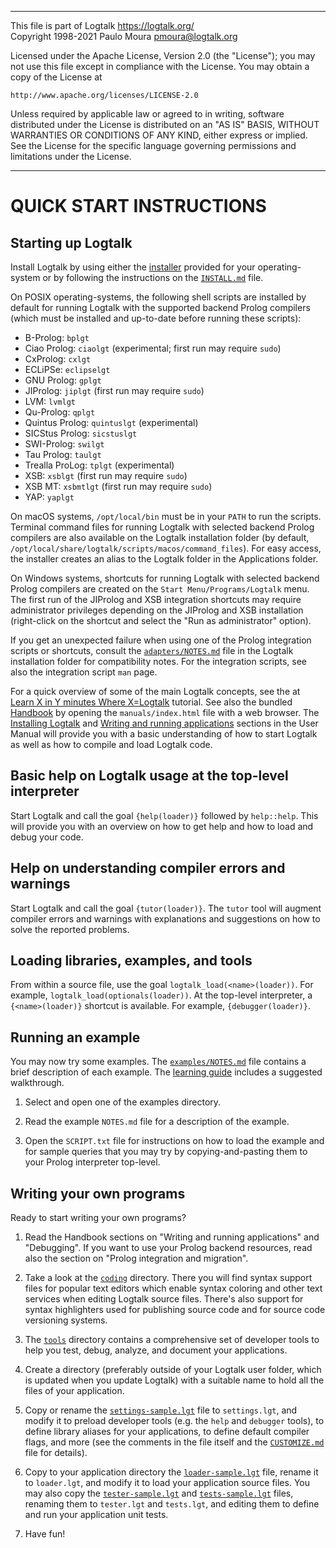 ________________________________________________________________________

This file is part of Logtalk <https://logtalk.org/>  
Copyright 1998-2021 Paulo Moura <pmoura@logtalk.org>

Licensed under the Apache License, Version 2.0 (the "License");
you may not use this file except in compliance with the License.
You may obtain a copy of the License at

    http://www.apache.org/licenses/LICENSE-2.0

Unless required by applicable law or agreed to in writing, software
distributed under the License is distributed on an "AS IS" BASIS,
WITHOUT WARRANTIES OR CONDITIONS OF ANY KIND, either express or implied.
See the License for the specific language governing permissions and
limitations under the License.
________________________________________________________________________


QUICK START INSTRUCTIONS
========================

Starting up Logtalk
-------------------

Install Logtalk by using either the [installer](https://logtalk.org/download.html)
provided for your operating-system or by following the instructions
on the [`INSTALL.md`](INSTALL.md) file.

On POSIX operating-systems, the following shell scripts are installed
by default for running Logtalk with the supported backend Prolog compilers
(which must be installed and up-to-date before running these scripts):

* B-Prolog:       `bplgt`
* Ciao Prolog:    `ciaolgt`    (experimental; first run may require `sudo`)
* CxProlog:       `cxlgt`
* ECLiPSe:        `eclipselgt`
* GNU Prolog:     `gplgt`
* JIProlog:       `jiplgt`     (first run may require `sudo`)
* LVM:            `lvmlgt`
* Qu-Prolog:      `qplgt`
* Quintus Prolog: `quintuslgt` (experimental)
* SICStus Prolog: `sicstuslgt`
* SWI-Prolog:     `swilgt`
* Tau Prolog:     `taulgt`
* Trealla ProLog: `tplgt`      (experimental)
* XSB:            `xsblgt`     (first run may require `sudo`)
* XSB MT:         `xsbmtlgt`   (first run may require `sudo`)
* YAP:            `yaplgt`

On macOS systems, `/opt/local/bin` must be in your `PATH` to run the scripts.
Terminal command files for running Logtalk with selected backend Prolog
compilers are also available on the Logtalk installation folder (by default,
`/opt/local/share/logtalk/scripts/macos/command_files`). For easy access, the
installer creates an alias to the Logtalk folder in the Applications folder.

On Windows systems, shortcuts for running Logtalk with selected backend
Prolog compilers are created on the `Start Menu/Programs/Logtalk` menu.
The first run of the JIProlog and XSB integration shortcuts may require
administrator privileges depending on the JIProlog and XSB installation
(right-click on the shortcut and select the "Run as administrator" option).

If you get an unexpected failure when using one of the Prolog integration
scripts or shortcuts, consult the [`adapters/NOTES.md`](adapters/NOTES.md)
file in the Logtalk installation folder for compatibility notes. For the
integration scripts, see also the integration script `man` page.

For a quick overview of some of the main Logtalk concepts, see the
at [Learn X in Y minutes Where X=Logtalk](https://learnxinyminutes.com/docs/logtalk/)
tutorial. See also the bundled [Handbook](https://logtalk.org/manuals/index.html)
by opening the `manuals/index.html` file with a web browser. The
[Installing Logtalk](https://logtalk.org/manuals/userman/installing.html) and
[Writing and running applications](https://logtalk.org/manuals/userman/programming.html)
sections in the User Manual will provide you with a basic understanding of how
to start Logtalk as well as how to compile and load Logtalk code.

Basic help on Logtalk usage at the top-level interpreter
--------------------------------------------------------

Start Logtalk and call the goal `{help(loader)}` followed by `help::help`.
This will provide you with an overview on how to get help and how to load
and debug your code.


Help on understanding compiler errors and warnings
--------------------------------------------------

Start Logtalk and call the goal `{tutor(loader)}`. The `tutor` tool will
augment compiler errors and warnings with explanations and suggestions on
how to solve the reported problems.


Loading libraries, examples, and tools
--------------------------------------

From within a source file, use the goal `logtalk_load(<name>(loader))`. For
example, `logtalk_load(optionals(loader))`. At the top-level interpreter, a
`{<name>(loader)}` shortcut is available. For example, `{debugger(loader)}`.


Running an example
------------------

You may now try some examples. The [`examples/NOTES.md`](examples/NOTES.md)
file contains a brief description of each example. The
[learning guide](https://logtalk.org/learning.html) includes a suggested
walkthrough.

1. Select and open one of the examples directory.

2. Read the example `NOTES.md` file for a description of the example.

3. Open the `SCRIPT.txt` file for instructions on how to load the example
and for sample queries that you may try by copying-and-pasting them to
your Prolog interpreter top-level.


Writing your own programs
-------------------------

Ready to start writing your own programs?

1. Read the Handbook sections on "Writing and running applications" and
"Debugging". If you want to use your Prolog backend resources, read also
the section on "Prolog integration and migration".

2. Take a look at the [`coding`](coding) directory. There you will find
syntax  support files for popular text editors which enable syntax coloring
and other text services when editing Logtalk source files. There's also
support for syntax highlighters used for publishing source code and for
source code versioning systems.

3. The [`tools`](tools) directory contains a comprehensive set of developer
tools to help you test, debug, analyze, and document your applications.

4. Create a directory (preferably outside of your Logtalk user folder,
which is updated when you update Logtalk) with a suitable name to hold
all the files of your application.

5. Copy or rename the [`settings-sample.lgt`](settings-sample.lgt) file to
`settings.lgt`, and modify it to preload developer tools (e.g. the `help`
and `debugger` tools), to define library aliases for your applications, to
define default compiler flags, and more (see the comments in the file itself
and the [`CUSTOMIZE.md`](CUSTOMIZE.md) file for details).

6. Copy to your application directory the [`loader-sample.lgt`](loader-sample.lgt)
file, rename it to `loader.lgt`, and modify it to load your application source
files. You may also copy the [`tester-sample.lgt`](tester-sample.lgt) and
[`tests-sample.lgt`](tests-sample.lgt) files, renaming them to `tester.lgt`
and `tests.lgt`, and editing them to define and run your application unit tests.

7. Have fun!
